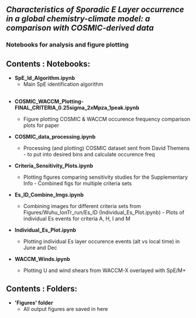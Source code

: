 ## *Characteristics of Sporadic E Layer occurrence in a global chemistry-climate model: a comparison with COSMIC-derived data*
### Notebooks for analysis and figure plotting 
## 

## Contents : Notebooks:
- **SpE_Id_Algorithm.ipynb**
  - Main SpE identification algorithm
## 
- **COSMIC_WACCM_Plotting-FINAL_CRITERIA_0.25sigma_2xMpza_1peak.ipynb**
  - Figure plotting COSMIC & WACCM occurence frequency comparison plots for paper    
- **COSMIC_data_processing.ipynb**
  - Processing (and plotting) COSMIC dataset sent from David Themens - to put into desired bins and calculate occurence freq
- **Criteria_Sensitivity_Plots.ipynb**
  - Plotting figures comparing sensitivity studies for the Supplementary Info - Combined figs for multiple criteria sets
- **Es_ID_Combine_Imgs.ipynb**
  - Combining images for different criteria sets from Figures/Wuhu_IonTr_run/Es_ID (Individual_Es_Plot.ipynb) - Plots of individual Es events for criteria A, H, I and M
- **Individual_Es_Plot.ipynb**
  - Plotting individual Es layer occurence events (alt vs local time) in June and Dec

- **WACCM_Winds.ipynb**
  - Plotting U and wind shears from WACCM-X overlayed with SpE/M+
    
## Contents : Folders:
- **'Figures' folder**
  - All output figures are saved in here

